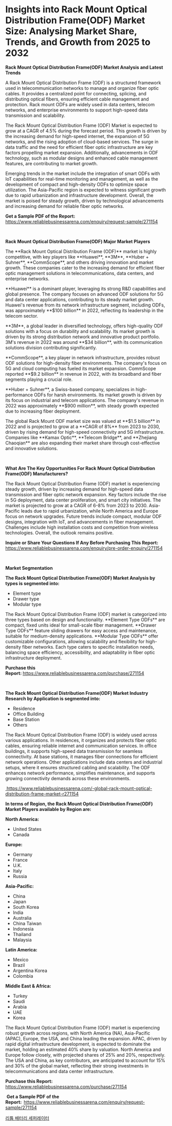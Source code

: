 <p><h1>Insights into Rack Mount Optical Distribution Frame(ODF) Market Size: Analysing Market Share, Trends, and Growth from 2025 to 2032</h1></p><p><strong>Rack Mount Optical Distribution Frame(ODF) Market Analysis and Latest Trends</strong></p>
<p><p>A Rack Mount Optical Distribution Frame (ODF) is a structured framework used in telecommunication networks to manage and organize fiber optic cables. It provides a centralized point for connecting, splicing, and distributing optical fibers, ensuring efficient cable management and protection. Rack mount ODFs are widely used in data centers, telecom networks, and enterprise environments to support high-speed data transmission and scalability.</p><p>The Rack Mount Optical Distribution Frame (ODF) Market is expected to grow at a CAGR of 4.5% during the forecast period. This growth is driven by the increasing demand for high-speed internet, the expansion of 5G networks, and the rising adoption of cloud-based services. The surge in data traffic and the need for efficient fiber optic infrastructure are key factors propelling market expansion. Additionally, advancements in ODF technology, such as modular designs and enhanced cable management features, are contributing to market growth.</p><p>Emerging trends in the market include the integration of smart ODFs with IoT capabilities for real-time monitoring and management, as well as the development of compact and high-density ODFs to optimize space utilization. The Asia-Pacific region is expected to witness significant growth due to rapid urbanization and infrastructure development. Overall, the market is poised for steady growth, driven by technological advancements and increasing demand for reliable fiber optic networks.</p></p>
<p><strong>Get a Sample PDF of the Report:&nbsp;</strong> <a href="https://www.reliablebusinessarena.com/enquiry/request-sample/271154?utm_campaign=1841&utm_medium=2&utm_source=Github&utm_content=ia&utm_term=21012025&utm_id=rack-mount-optical-distribution-frameodf">https://www.reliablebusinessarena.com/enquiry/request-sample/271154</a></p>
<p>&nbsp;</p>
<p><strong>Rack Mount Optical Distribution Frame(ODF) Major Market Players</strong></p>
<p><p>The **Rack Mount Optical Distribution Frame (ODF)** market is highly competitive, with key players like **Huawei**, **3M**, **Huber + Suhner**, **CommScope**, and others driving innovation and market growth. These companies cater to the increasing demand for efficient fiber optic management solutions in telecommunications, data centers, and enterprise networks.</p><p>**Huawei** is a dominant player, leveraging its strong R&D capabilities and global presence. The company focuses on advanced ODF solutions for 5G and data center applications, contributing to its steady market growth. Huawei's revenue from its network infrastructure segment, including ODFs, was approximately **$100 billion** in 2022, reflecting its leadership in the telecom sector.</p><p>**3M**, a global leader in diversified technology, offers high-quality ODF solutions with a focus on durability and scalability. Its market growth is driven by its strong distribution network and innovative product portfolio. 3M's revenue in 2022 was around **$34 billion**, with its communication solutions division contributing significantly.</p><p>**CommScope**, a key player in network infrastructure, provides robust ODF solutions for high-density fiber environments. The company's focus on 5G and cloud computing has fueled its market expansion. CommScope reported **$9.2 billion** in revenue in 2022, with its broadband and fiber segments playing a crucial role.</p><p>**Huber + Suhner**, a Swiss-based company, specializes in high-performance ODFs for harsh environments. Its market growth is driven by its focus on industrial and telecom applications. The company's revenue in 2022 was approximately **$900 million**, with steady growth expected due to increasing fiber deployment.</p><p>The global Rack Mount ODF market size was valued at **$1.5 billion** in 2022 and is projected to grow at a **CAGR of 8%** from 2023 to 2030, driven by rising demand for high-speed connectivity and 5G infrastructure. Companies like **Kamax Optic**, **Telecom Bridge**, and **Zhejiang Chaoqian** are also expanding their market share through cost-effective and innovative solutions.</p></p>
<p>&nbsp;</p>
<p><strong>What Are The Key Opportunities For Rack Mount Optical Distribution Frame(ODF) Manufacturers?</strong></p>
<p><p>The Rack Mount Optical Distribution Frame (ODF) market is experiencing steady growth, driven by increasing demand for high-speed data transmission and fiber optic network expansion. Key factors include the rise in 5G deployment, data center proliferation, and smart city initiatives. The market is projected to grow at a CAGR of 6-8% from 2023 to 2030. Asia-Pacific leads due to rapid urbanization, while North America and Europe focus on network upgrades. Future trends include compact, modular ODF designs, integration with IoT, and advancements in fiber management. Challenges include high installation costs and competition from wireless technologies. Overall, the outlook remains positive.</p></p>
<p><strong>Inquire or Share Your Questions If Any Before Purchasing This Report:</strong> <a href="https://www.reliablebusinessarena.com/enquiry/pre-order-enquiry/271154?utm_campaign=1841&utm_medium=2&utm_source=Github&utm_content=ia&utm_term=21012025&utm_id=rack-mount-optical-distribution-frameodf">https://www.reliablebusinessarena.com/enquiry/pre-order-enquiry/271154</a></p>
<p>&nbsp;</p>
<p><strong>Market Segmentation</strong></p>
<p><strong>The Rack Mount Optical Distribution Frame(ODF) Market Analysis by types is segmented into:</strong></p>
<p><ul><li>Element type</li><li>Drawer type</li><li>Modular type</li></ul></p>
<p><p>The Rack Mount Optical Distribution Frame (ODF) market is categorized into three types based on design and functionality. **Element Type ODFs** are compact, fixed units ideal for small-scale fiber management. **Drawer Type ODFs** feature sliding drawers for easy access and maintenance, suitable for medium-density applications. **Modular Type ODFs** offer customizable configurations, allowing scalability and flexibility for high-density fiber networks. Each type caters to specific installation needs, balancing space efficiency, accessibility, and adaptability in fiber optic infrastructure deployment.</p></p>
<p><strong>Purchase this Report:&nbsp;</strong><a href="https://www.reliablebusinessarena.com/purchase/271154?utm_campaign=1841&utm_medium=2&utm_source=Github&utm_content=ia&utm_term=21012025&utm_id=rack-mount-optical-distribution-frameodf">https://www.reliablebusinessarena.com/purchase/271154</a></p>
<p>&nbsp;</p>
<p><strong>The Rack Mount Optical Distribution Frame(ODF) Market Industry Research by Application is segmented into:</strong></p>
<p><ul><li>Residence</li><li>Office Building</li><li>Base Station</li><li>Others</li></ul></p>
<p><p>The Rack Mount Optical Distribution Frame (ODF) is widely used across various applications. In residences, it organizes and protects fiber optic cables, ensuring reliable internet and communication services. In office buildings, it supports high-speed data transmission for seamless connectivity. At base stations, it manages fiber connections for efficient network operations. Other applications include data centers and industrial setups, where it ensures structured cabling and scalability. The ODF enhances network performance, simplifies maintenance, and supports growing connectivity demands across these environments.</p></p>
<p><a href="https://www.reliablebusinessarena.com/-global-rack-mount-optical-distribution-frame-market-r271154?utm_campaign=1841&utm_medium=2&utm_source=Github&utm_content=ia&utm_term=21012025&utm_id=rack-mount-optical-distribution-frameodf">&nbsp;https://www.reliablebusinessarena.com/-global-rack-mount-optical-distribution-frame-market-r271154</a></p>
<p><strong>In terms of Region, the Rack Mount Optical Distribution Frame(ODF) Market Players available by Region are:</strong></p>
<p>
    <p> <strong> North America: </strong>
        <ul>
            <li>United States</li>
            <li>Canada</li>
        </ul>
        </p> 
    <p> <strong> Europe: </strong>
        <ul>
            <li>Germany</li>
            <li>France</li>
            <li>U.K.</li>
            <li>Italy</li>
            <li>Russia</li>
        </ul>
        </p> 
    <p> <strong> Asia-Pacific: </strong>
        <ul>
            <li>China</li>
            <li>Japan</li>
            <li>South Korea</li>
            <li>India</li>
            <li>Australia</li>
            <li>China Taiwan</li>
            <li>Indonesia</li>
            <li>Thailand</li>
            <li>Malaysia</li>
        </ul>
        </p> 
    <p> <strong> Latin America: </strong>
        <ul>
            <li>Mexico</li>
            <li>Brazil</li>
            <li>Argentina Korea</li>
            <li>Colombia</li>
        </ul>
        </p> 
    <p> <strong> Middle East & Africa: </strong>
        <ul>
            <li>Turkey</li>
            <li>Saudi</li>
            <li>Arabia</li>
            <li>UAE</li>
            <li>Korea</li>
        </ul>
    </p>
    </p>
<p><p>The Rack Mount Optical Distribution Frame (ODF) market is experiencing robust growth across regions, with North America (NA), Asia-Pacific (APAC), Europe, the USA, and China leading the expansion. APAC, driven by rapid digital infrastructure development, is expected to dominate the market, holding an estimated 40% share by valuation. North America and Europe follow closely, with projected shares of 25% and 20%, respectively. The USA and China, as key contributors, are anticipated to account for 15% and 30% of the global market, reflecting their strong investments in telecommunications and data center infrastructure.</p></p>
<p><strong>Purchase this Report: </strong><a href="https://www.reliablebusinessarena.com/purchase/271154?utm_campaign=1841&utm_medium=2&utm_source=Github&utm_content=ia&utm_term=21012025&utm_id=rack-mount-optical-distribution-frameodf">https://www.reliablebusinessarena.com/purchase/271154</a></p>
<p>&nbsp;<strong>Get a Sample PDF of the Report:&nbsp;&nbsp;</strong><a href="https://www.reliablebusinessarena.com/enquiry/request-sample/271154?utm_campaign=1841&utm_medium=2&utm_source=Github&utm_content=ia&utm_term=21012025&utm_id=rack-mount-optical-distribution-frameodf">https://www.reliablebusinessarena.com/enquiry/request-sample/271154</a></p>
<p><strong></strong></p>
<p><p><a href="https://github.com/sougarounis/Market-Research-Report-List-6/blob/main/975734032753.md?utm_campaign=1841&utm_medium=2&utm_source=Github&utm_content=ia&utm_term=21012025&utm_id=rack-mount-optical-distribution-frameodf">리튬 배터리 세퍼레이터</a></p></p>